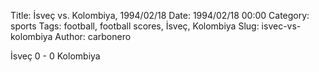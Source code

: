 Title: İsveç vs. Kolombiya, 1994/02/18
Date: 1994/02/18 00:00
Category: sports
Tags: football, football scores, İsveç, Kolombiya
Slug: isvec-vs-kolombiya
Author: carbonero


İsveç 0 - 0 Kolombiya
